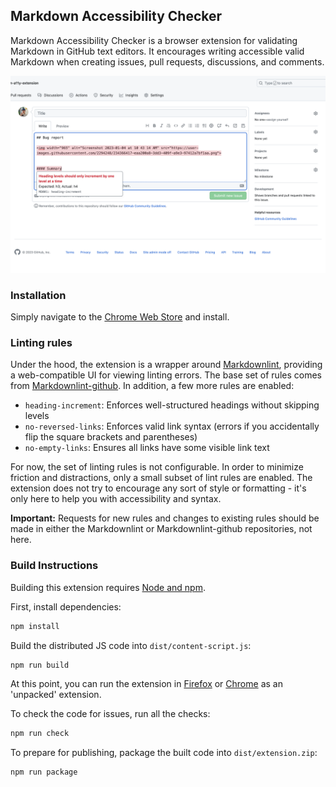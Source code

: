 ## Markdown Accessibility Checker

Markdown Accessibility Checker is a browser extension for validating Markdown in GitHub text editors. It encourages writing accessible valid Markdown when creating issues, pull requests, discussions, and comments.

![Issue creation form on github.com with two lint errors visible. One is hovered over, showing a tooltip that says 'heading levels should only increment by one level at a time'](./assets/screenshot.png)

### Installation

Simply navigate to the [Chrome Web Store](https://chrome.google.com/webstore/detail/accessibility-checker-for/hdonjoppcjfaojggdiliigclajklepdg?hl=en) and install.

### Linting rules

Under the hood, the extension is a wrapper around [Markdownlint](https://github.com/markdownlint/markdownlint), providing a web-compatible UI for viewing linting errors. The base set of rules comes from [Markdownlint-github](https://github.com/github/markdownlint-github). In addition, a few more rules are enabled:

- `heading-increment`: Enforces well-structured headings without skipping levels
- `no-reversed-links`: Enforces valid link syntax (errors if you accidentally flip the square brackets and parentheses)
- `no-empty-links`: Ensures all links have some visible link text

For now, the set of linting rules is not configurable. In order to minimize friction and distractions, only a small subset of lint rules are enabled. The extension does not try to encourage any sort of style or formatting - it's only here to help you with accessibility and syntax.

**Important:** Requests for new rules and changes to existing rules should be made in either the Markdownlint or Markdownlint-github repositories, not here.

### Build Instructions

Building this extension requires [Node and npm](https://nodejs.org/en).

First, install dependencies:

```sh
npm install
```

Build the distributed JS code into `dist/content-script.js`:

```sh
npm run build
```

At this point, you can run the extension in [Firefox](https://developer.mozilla.org/en-US/docs/Mozilla/Add-ons/WebExtensions/Your_first_WebExtension#installing) or [Chrome](https://developer.chrome.com/docs/extensions/mv3/getstarted/development-basics/#load-unpacked) as an 'unpacked' extension.

To check the code for issues, run all the checks:

```sh
npm run check
```

To prepare for publishing, package the built code into `dist/extension.zip`:

```sh
npm run package
```
